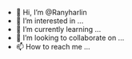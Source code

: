 - 👋 Hi, I’m @Ranyharlin
- 👀 I’m interested in ...
- 🌱 I’m currently learning ...
- 💞️ I’m looking to collaborate on ...
- 📫 How to reach me ...

<!---
Ranyharlin/Ranyharlin is a ✨ special ✨ repository because its `README.md` (this file) appears on your GitHub profile.
You can click the Preview link to take a look at your changes.
--->
